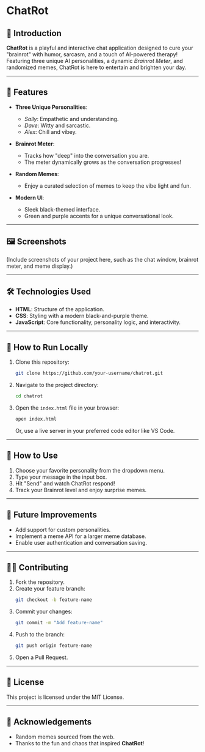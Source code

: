 # ChatRot  

## 🚀 Introduction  
**ChatRot** is a playful and interactive chat application designed to cure your "brainrot" with humor, sarcasm, and a touch of AI-powered therapy! Featuring three unique AI personalities, a dynamic *Brainrot Meter*, and randomized memes, ChatRot is here to entertain and brighten your day.  

---

## 🎨 Features  
- **Three Unique Personalities**:  
  - *Sally*: Empathetic and understanding.  
  - *Dave*: Witty and sarcastic.  
  - *Alex*: Chill and vibey.  

- **Brainrot Meter**:  
  - Tracks how "deep" into the conversation you are.  
  - The meter dynamically grows as the conversation progresses!  

- **Random Memes**:  
  - Enjoy a curated selection of memes to keep the vibe light and fun.  

- **Modern UI**:  
  - Sleek black-themed interface.  
  - Green and purple accents for a unique conversational look.  

---

## 🖼️ Screenshots  
(Include screenshots of your project here, such as the chat window, brainrot meter, and meme display.)  

---

## 🛠️ Technologies Used  
- **HTML**: Structure of the application.  
- **CSS**: Styling with a modern black-and-purple theme.  
- **JavaScript**: Core functionality, personality logic, and interactivity.  

---

## 🚧 How to Run Locally  
1. Clone this repository:  
   ```bash  
   git clone https://github.com/your-username/chatrot.git  
   ```  

2. Navigate to the project directory:  
   ```bash  
   cd chatrot  
   ```  

3. Open the `index.html` file in your browser:  
   ```bash  
   open index.html  
   ```  
   Or, use a live server in your preferred code editor like VS Code.  

---

## 🤖 How to Use  
1. Choose your favorite personality from the dropdown menu.  
2. Type your message in the input box.  
3. Hit "Send" and watch ChatRot respond!  
4. Track your Brainrot level and enjoy surprise memes.  

---

## 🌟 Future Improvements  
- Add support for custom personalities.  
- Implement a meme API for a larger meme database.  
- Enable user authentication and conversation saving.  

---

## 🧑‍💻 Contributing  
1. Fork the repository.  
2. Create your feature branch:  
   ```bash  
   git checkout -b feature-name  
   ```  
3. Commit your changes:  
   ```bash  
   git commit -m "Add feature-name"  
   ```  
4. Push to the branch:  
   ```bash  
   git push origin feature-name  
   ```  
5. Open a Pull Request.  

---

## 📄 License  
This project is licensed under the MIT License.  

---

## 🙌 Acknowledgements  
- Random memes sourced from the web.  
- Thanks to the fun and chaos that inspired **ChatRot**!  

